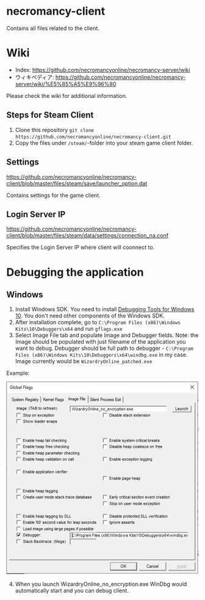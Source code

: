 # necromancy-client
Contains all files related to the client.

# Wiki
- Index: https://github.com/necromancyonline/necromancy-server/wiki
- ウィキペディア: https://github.com/necromancyonline/necromancy-server/wiki/%E5%85%A5%E9%96%80

Please check the wiki for additional information.

## Steps for Steam Client
1) Clone this repository ```git clone https://github.com/necromancyonline/necromancy-client.git```
2) Copy the files under `/steam/`-folder into your steam game client folder.

## Settings
https://github.com/necromancyonline/necromancy-client/blob/master/files/steam/save/launcher_option.dat

Contains settings for the game client.

## Login Server IP
https://github.com/necromancyonline/necromancy-client/blob/master/files/steam/data/settings/connection_na.conf

Specifies the Login Server IP where client will coonnect to.

# Debugging the application

## Windows
1. Install Windows SDK. You need to install [Debugging Tools for Windows 10](https://docs.microsoft.com/en-us/windows-hardware/drivers/debugger/debugger-download-tools). You don't need other components of the Windows SDK.
2. After installation complete, go to `C:\Program Files (x86)\Windows Kits\10\Debuggers\x64` and run `gflags.exe`
3. Select Image File tab and populate Image and Debugger fields. Note: the Image should be populated with just filename of the application you want to debug.
Debugger should be full path to debugger - `C:\Program Files (x86)\Windows Kits\10\Debuggers\x64\windbg.exe` in my case.
Image currently would be `WizardryOnline_patched.exe`

Example:

![Gflags example](docs/img/gflags.png)

4. When you launch WizardryOnline_no_encryption.exe WinDbg would automatically start and you can debug client. 
